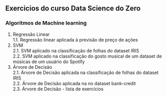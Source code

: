 ## Exercicios do curso Data Science do Zero
### Algoritmos de Machine learning

1. Regressão Linear<br>
1.1. Regressão linear aplicada à previsão de preço de ações
2. SVM<br>
2.1. SVM aplicado na classificação de folhas do dataset IRIS<br>
2.2. SVM aplicado na classificação do gosto musical de um dataset de músicas de um usuário do Spotify
2. Árvore de Decisão<br>
2.1. Árvore de Decisão aplicada na classificação de folhas do dataset IRIS<br>
2.2. Árvore de Decisão aplicada na no dataset bank-credit<br>
2.3. Árvore de Decisão - lista de exercícios